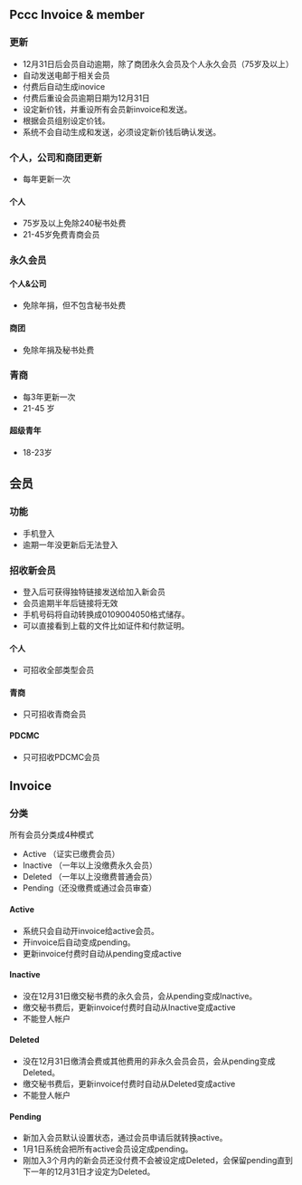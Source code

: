 ## Pccc Invoice & member
### 更新
- 12月31日后会员自动逾期，除了商团永久会员及个人永久会员（75岁及以上）
- 自动发送电邮于相关会员
- 付费后自动生成inovice
- 付费后重设会员逾期日期为12月31日
- 设定新价钱，并重设所有会员新invoice和发送。
- 根据会员组别设定价钱。
- 系统不会自动生成和发送，必须设定新价钱后确认发送。

 ### 个人，公司和商团更新
 - 每年更新一次

 #### 个人
 - 75岁及以上免除240秘书处费
 - 21-45岁免费青商会员

 ### 永久会员
 #### 个人&公司
 - 免除年捐，但不包含秘书处费

 #### 商团
 - 免除年捐及秘书处费

 ### 青商
 - 每3年更新一次
 - 21-45 岁

 #### 超级青年
 - 18-23岁

## 会员
### 功能
- 手机登入
- 逾期一年没更新后无法登入


### 招收新会员
- 登入后可获得独特链接发送给加入新会员
- 会员逾期半年后链接将无效
- 手机号码将自动转换成0109004050格式储存。
- 可以直接看到上载的文件比如证件和付款证明。

 #### 个人
 - 可招收全部类型会员

 #### 青商
 - 只可招收青商会员
 #### PDCMC
 - 只可招收PDCMC会员


## Invoice
### 分类
所有会员分类成4种模式
- Active （证实已缴费会员）
- Inactive （一年以上没缴费永久会员）
- Deleted （一年以上没缴费普通会员）
- Pending（还没缴费或通过会员审查）

#### Active
- 系统只会自动开invoice给active会员。
- 开invoice后自动变成pending。
- 更新invoice付费时自动从pending变成active

#### Inactive
- 没在12月31日缴交秘书费的永久会员，会从pending变成Inactive。
- 缴交秘书费后，更新invoice付费时自动从Inactive变成active
- 不能登人帐户

#### Deleted
- 没在12月31日缴清会费或其他费用的非永久会员会员，会从pending变成Deleted。
- 缴交秘书费后，更新invoice付费时自动从Deleted变成active
- 不能登人帐户

#### Pending
- 新加入会员默认设置状态，通过会员申请后就转换active。
- 1月1日系统会把所有active会员设定成pending。
- 刚加入3个月内的新会员还没付费不会被设定成Deleted，会保留pending直到下一年的12月31日才设定为Deleted。
